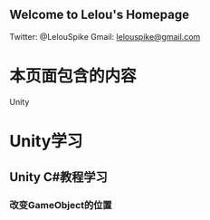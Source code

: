 ## Welcome to Lelou's Homepage
Twitter: @LelouSpike
Gmail: lelouspike@gmail.com

# 本页面包含的内容
Unity

# Unity学习
## Unity C#教程学习
### 改变GameObject的位置



